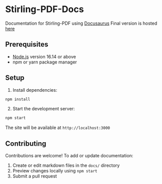 # Stirling-PDF-Docs
Documentation for Stirling-PDF using [Docusaurus](https://docusaurus.io/)
Final version is hosted [here](https://docs.stirlingpdf.com/)

## Prerequisites

- [Node.js](https://nodejs.org/en/download) version 16.14 or above
- npm or yarn package manager

## Setup

1. Install dependencies:
```bash
npm install
```

2. Start the development server:
```bash
npm start
```

The site will be available at `http://localhost:3000`

## Contributing

Contributions are welcome! To add or update documentation:

1. Create or edit markdown files in the `docs/` directory
2. Preview changes locally using `npm start`
3. Submit a pull request
